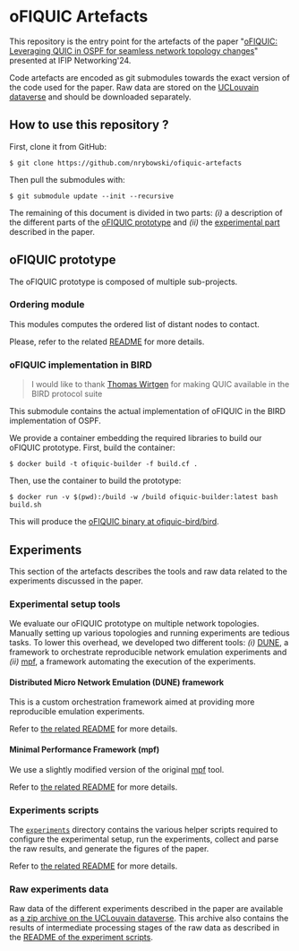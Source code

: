 # oFIQUIC Artefacts

This repository is the entry point for the artefacts of the paper "[oFIQUIC: Leveraging QUIC in OSPF for seamless
network topology changes](http://hdl.handle.net/2078.1/286860)" presented at IFIP Networking'24.

Code artefacts are encoded as git submodules towards the exact version of the code used for the paper.
Raw data are stored on the [UCLouvain dataverse](https://dataverse.uclouvain.be/dataverse/ingi) and should be downloaded separately.

## How to use this repository ?

First, clone it from GitHub:

```console
$ git clone https://github.com/nrybowski/ofiquic-artefacts
```

Then pull the submodules with: 

```console
$ git submodule update --init --recursive
```

The remaining of this document is divided in two parts: _(i)_ a description of the different parts of the [oFIQUIC prototype](#ofiquic-prototype) and _(ii)_ the [experimental part](#experiments) described in the paper.

## oFIQUIC prototype

The oFIQUIC prototype is composed of multiple sub-projects.

### Ordering module

This modules computes the ordered list of distant nodes to contact.

Please, refer to the related [README](ofiquic/README.md) for more details.

### oFIQUIC implementation in BIRD

> I would like to thank [Thomas Wirtgen](https://github.com/twirtgen) for making QUIC available in the BIRD protocol suite

This submodule contains the actual implementation of oFIQUIC in the BIRD implementation of OSPF.

We provide a container embedding the required libraries to build our oFIQUIC prototype.
First, build the container:

```console
$ docker build -t ofiquic-builder -f build.cf .
```

Then, use the container to build the prototype:

```console
$ docker run -v $(pwd):/build -w /build ofiquic-builder:latest bash build.sh
```

This will produce the [oFIQUIC binary at ofiquic-bird/bird](ofiquic/bird).

## Experiments

This section of the artefacts describes the tools and raw data related to the experiments discussed in the paper.

### Experimental setup tools

We evaluate our oFIQUIC prototype on multiple network topologies.
Manually setting up various topologies and running experiments are tedious tasks.
To lower this overhead, we developed two different tools: _(i)_ [DUNE](#distributed-micro-network-emulation-dune-framework), a framework to orchestrate reproducible network emulation experiments and _(ii)_ [mpf](#minimal-performance-framework-mpf), a framework automating the execution of the experiments.

#### Distributed Micro Network Emulation (DUNE) framework

This is a custom orchestration framework aimed at providing more reproducible emulation experiments.

Refer to [the related README](DUNE/README.md) for more details.

#### Minimal Performance Framework (mpf)

We use a slightly modified version of the original [mpf](https://github.com/mpiraux/mpf) tool.

Refer to [the related README](mpf/README.md) for more details.

### Experiments scripts

The [`experiments`](experiments) directory contains the various helper scripts required to configure the experimental setup, run the experiments, collect and parse the raw results, and generate the figures of the paper.

Refer to [the related README](experiments/README.md) for more details.

### Raw experiments data

Raw data of the different experiments described in the paper are available as [a zip archive on the UCLouvain dataverse](https://doi.org/10.14428/DVN/76LJ8Y).
This archive also contains the results of intermediate processing stages of the raw data as described in the [README of the experiment scripts](experiments/README.md).
